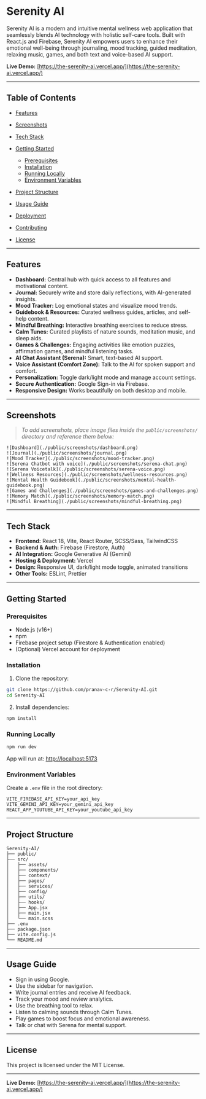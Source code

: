 # Serenity AI

Serenity AI is a modern and intuitive mental wellness web application that seamlessly blends AI technology with holistic self-care tools. Built with React.js and Firebase, Serenity AI empowers users to enhance their emotional well-being through journaling, mood tracking, guided meditation, relaxing music, games, and both text and voice-based AI support.

**Live Demo:** [https://the-serenity-ai.vercel.app/](https://the-serenity-ai.vercel.app/)

---

## Table of Contents

* [Features](#features)
* [Screenshots](#screenshots)
* [Tech Stack](#tech-stack)
* [Getting Started](#getting-started)

  * [Prerequisites](#prerequisites)
  * [Installation](#installation)
  * [Running Locally](#running-locally)
  * [Environment Variables](#environment-variables)
* [Project Structure](#project-structure)
* [Usage Guide](#usage-guide)
* [Deployment](#deployment)
* [Contributing](#contributing)
* [License](#license)

---

## Features

* **Dashboard:** Central hub with quick access to all features and motivational content.
* **Journal:** Securely write and store daily reflections, with AI-generated insights.
* **Mood Tracker:** Log emotional states and visualize mood trends.
* **Guidebook & Resources:** Curated wellness guides, articles, and self-help content.
* **Mindful Breathing:** Interactive breathing exercises to reduce stress.
* **Calm Tunes:** Curated playlists of nature sounds, meditation music, and sleep aids.
* **Games & Challenges:** Engaging activities like emotion puzzles, affirmation games, and mindful listening tasks.
* **AI Chat Assistant (Serena):** Smart, text-based AI support.
* **Voice Assistant (Comfort Zone):** Talk to the AI for spoken support and comfort.
* **Personalization:** Toggle dark/light mode and manage account settings.
* **Secure Authentication:** Google Sign-in via Firebase.
* **Responsive Design:** Works beautifully on both desktop and mobile.

---

## Screenshots

> *To add screenshots, place image files inside the `public/screenshots/` directory and reference them below:*

```
![Dashboard](./public/screenshots/dashboard.png)
![Journal](./public/screenshots/journal.png)
![Mood Tracker](./public/screenshots/mood-tracker.png)
![Serena Chatbot with voice](./public/screenshots/serena-chat.png)
![Serena Voicetalk](./public/screenshots/serena-voice.png)
![Wellness Resources](./public/screenshots/wellness-resources.png)
![Mental Health Guidebook](./public/screenshots/mental-health-guidebook.png)
![Games and Challenges](./public/screenshots/games-and-challenges.png)
![Memory Match](./public/screenshots/memory-match.png)
![Mindful Breathing](./public/screenshots/mindful-breathing.png)
```

---

## Tech Stack

* **Frontend:** React 18, Vite, React Router, SCSS/Sass, TailwindCSS
* **Backend & Auth:** Firebase (Firestore, Auth)
* **AI Integration:** Google Generative AI (Gemini)
* **Hosting & Deployment:** Vercel
* **Design:** Responsive UI, dark/light mode toggle, animated transitions
* **Other Tools:** ESLint, Prettier

---

## Getting Started

### Prerequisites

* Node.js (v16+)
* npm
* Firebase project setup (Firestore & Authentication enabled)
* (Optional) Vercel account for deployment

### Installation

1. Clone the repository:

```bash
git clone https://github.com/pranav-c-r/Serenity-AI.git
cd Serenity-AI
```

2. Install dependencies:

```bash
npm install
```

### Running Locally

```bash
npm run dev
```

App will run at: [http://localhost:5173](http://localhost:5173)

### Environment Variables

Create a `.env` file in the root directory:

```env
VITE_FIREBASE_API_KEY=your_api_key
VITE_GEMINI_API_KEY=your_gemini_api_key
REACT_APP_YOUTUBE_API_KEY=your_youtube_api_key
```

---

## Project Structure

```
Serenity-AI/
├── public/
├── src/
│   ├── assets/
│   ├── components/
│   ├── context/
│   ├── pages/
│   ├── services/
│   ├── config/
│   ├── utils/
│   ├── hooks/
│   ├── App.jsx
│   ├── main.jsx
│   └── main.scss
├── .env
├── package.json
├── vite.config.js
└── README.md
```

---

## Usage Guide

* Sign in using Google.
* Use the sidebar for navigation.
* Write journal entries and receive AI feedback.
* Track your mood and review analytics.
* Use the breathing tool to relax.
* Listen to calming sounds through Calm Tunes.
* Play games to boost focus and emotional awareness.
* Talk or chat with Serena for mental support.

---

## License

This project is licensed under the MIT License.

---

**Live Demo:** [https://the-serenity-ai.vercel.app/](https://the-serenity-ai.vercel.app/)
